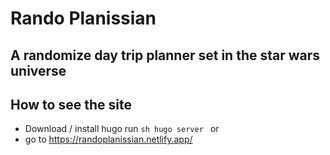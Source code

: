 # Rando Planissian
## A randomize day trip planner set in the star wars universe

## How to see the site
 - Download / install hugo run ```sh hugo server ```
    or
 - go to https://randoplanissian.netlify.app/
